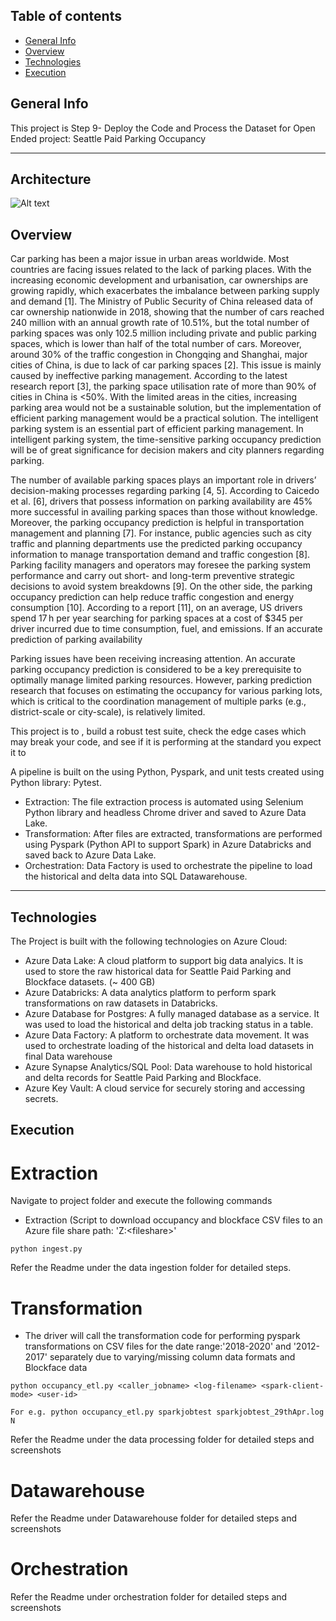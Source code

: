 ## Table of contents
* [General Info](#general-info)
* [Overview](#overview)
* [Technologies](#technologies)
* [Execution](#execution)


## General Info
This project is Step 9- Deploy the Code and Process the Dataset for Open Ended project: Seattle Paid Parking Occupancy

<hr/>

## Architecture

![Alt text](../Documentation/SeattleETLPipelineArchitecture.PNG?raw=true "ETLPipelineArchitecture")


## Overview
Car parking has been a major issue in urban areas worldwide. Most countries are facing issues related to the lack of parking places. With the increasing economic development and urbanisation, car ownerships are growing rapidly, which exacerbates the imbalance between parking supply and demand [1]. The Ministry of Public Security of China released data of car ownership nationwide in 2018, showing that the number of cars reached 240 million with an annual growth rate of 10.51%, but the total number of parking spaces was only 102.5 million including private and public parking spaces, which is lower than half of the total number of cars. Moreover, around 30% of the traffic congestion in Chongqing and Shanghai, major cities of China, is due to lack of car parking spaces [2]. This issue is mainly caused by ineffective parking management. According to the latest research report [3], the parking space utilisation rate of more than 90% of cities in China is <50%. With the limited areas in the cities, increasing parking area would not be a sustainable solution, but the implementation of efficient parking management would be a practical solution. The intelligent parking system is an essential part of efficient parking management. In intelligent parking system, the time-sensitive parking occupancy prediction will be of great significance for decision makers and city planners regarding parking.

The number of available parking spaces plays an important role in drivers’ decision-making processes regarding parking [4, 5]. According to Caicedo et al. [6], drivers that possess information on parking availability are 45% more successful in availing parking spaces than those without knowledge. Moreover, the parking occupancy prediction is helpful in transportation management and planning [7]. For instance, public agencies such as city traffic and planning departments use the predicted parking occupancy information to manage transportation demand and traffic congestion [8]. Parking facility managers and operators may foresee the parking system performance and carry out short- and long-term preventive strategic decisions to avoid system breakdowns [9]. On the other side, the parking occupancy prediction can help reduce traffic congestion and energy consumption [10]. According to a report [11], on an average, US drivers spend 17 h per year searching for parking spaces at a cost of $345 per driver incurred due to time consumption, fuel, and emissions. If an accurate prediction of parking availability


Parking issues have been receiving increasing attention. An accurate parking occupancy prediction is considered to be a key prerequisite to optimally manage limited parking resources. However, parking prediction research that focuses on estimating the occupancy for various parking lots, which is critical to the coordination management of multiple parks (e.g., district-scale or city-scale), is relatively limited.

This project is to , build a robust test suite, check the edge cases which may break your code, and see if it is performing at the standard you expect it to

A pipeline is built on the using Python, Pyspark, and unit tests created using Python library: Pytest.

* Extraction: The file extraction process is automated using Selenium Python library and headless Chrome driver and saved to Azure Data Lake.
* Transformation: After files are extracted, transformations are performed using Pyspark (Python API to support Spark) in Azure Databricks and saved back to Azure Data Lake.
* Orchestration: Data Factory is used to orchestrate the pipeline to load the historical and delta data into SQL Datawarehouse.

<hr/>


## Technologies
The Project is built with the following technologies on Azure Cloud:
* Azure Data Lake: A cloud platform to support big data analyics. It is used to store the raw historical data for Seattle Paid Parking and Blockface datasets. (~ 400 GB)
* Azure Databricks: A data analytics platform to perform spark transformations on raw datasets in Databricks.
* Azure Database for Postgres: A fully managed database as a service. It was used to load the historical and delta job tracking status in a table.
* Azure Data Factory: A platform to orchestrate data movement. It was used to orchestrate loading of the historical and delta load datasets in final Data warehouse
* Azure Synapse Analytics/SQL Pool: Data warehouse to hold historical and delta records for Seattle Paid Parking and Blockface.
* Azure Key Vault: A cloud service for securely storing and accessing secrets.


## Execution

# Extraction

Navigate to project folder and execute the following commands

* Extraction (Script to download occupancy and blockface CSV files to an Azure file share path: 'Z:\<fileshare>\'

```
python ingest.py

```

Refer the Readme under the data ingestion folder for detailed steps.

# Transformation

* The driver will call the transformation code for performing pyspark transformations on CSV files for the date range:'2018-2020' and '2012-2017' separately due to varying/missing column data formats and Blockface data

```
python occupancy_etl.py <caller_jobname> <log-filename> <spark-client-mode> <user-id>

For e.g. python occupancy_etl.py sparkjobtest sparkjobtest_29thApr.log N

```

Refer the Readme under the data processing folder for detailed steps and screenshots

# Datawarehouse

Refer the Readme under Datawarehouse folder for detailed steps and screenshots

# Orchestration

Refer the Readme under orchestration folder for detailed steps and screenshots
